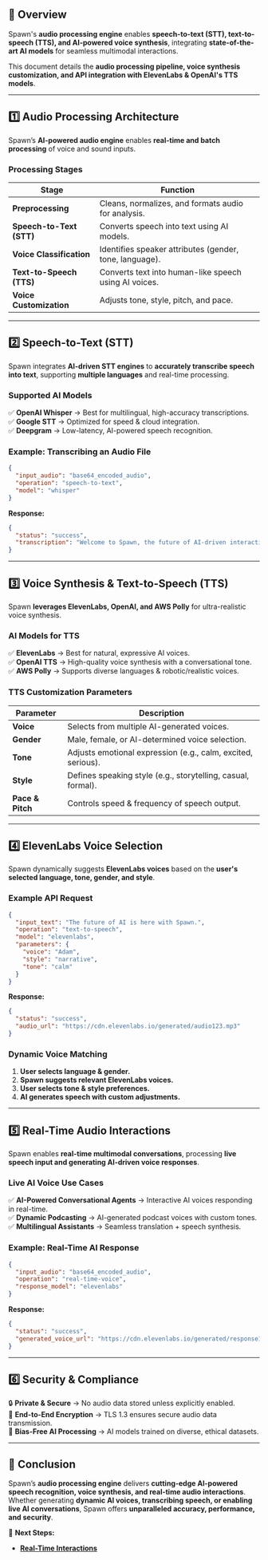 ## **📌 Overview**

Spawn's **audio processing engine** enables **speech-to-text (STT), text-to-speech (TTS), and AI-powered voice synthesis**, integrating **state-of-the-art AI models** for seamless multimodal interactions.

This document details the **audio processing pipeline, voice synthesis customization, and API integration with ElevenLabs & OpenAI's TTS models**.

---

## **1️⃣ Audio Processing Architecture**

Spawn’s **AI-powered audio engine** enables **real-time and batch processing** of voice and sound inputs.

### **Processing Stages**

| Stage                    | Function                                                |
| ------------------------ | ------------------------------------------------------- |
| **Preprocessing**        | Cleans, normalizes, and formats audio for analysis.     |
| **Speech-to-Text (STT)** | Converts speech into text using AI models.              |
| **Voice Classification** | Identifies speaker attributes (gender, tone, language). |
| **Text-to-Speech (TTS)** | Converts text into human-like speech using AI voices.   |
| **Voice Customization**  | Adjusts tone, style, pitch, and pace.                   |

---

## **2️⃣ Speech-to-Text (STT)**

Spawn integrates **AI-driven STT engines** to **accurately transcribe speech into text**, supporting **multiple languages** and real-time processing.

### **Supported AI Models**

✅ **OpenAI Whisper** → Best for multilingual, high-accuracy transcriptions.  
✅ **Google STT** → Optimized for speed & cloud integration.  
✅ **Deepgram** → Low-latency, AI-powered speech recognition.

### **Example: Transcribing an Audio File**

```json
{
  "input_audio": "base64_encoded_audio",
  "operation": "speech-to-text",
  "model": "whisper"
}
```

**Response:**

```json
{
  "status": "success",
  "transcription": "Welcome to Spawn, the future of AI-driven interactions."
}
```

---

## **3️⃣ Voice Synthesis & Text-to-Speech (TTS)**

Spawn **leverages ElevenLabs, OpenAI, and AWS Polly** for ultra-realistic voice synthesis.

### **AI Models for TTS**

✅ **ElevenLabs** → Best for natural, expressive AI voices.  
✅ **OpenAI TTS** → High-quality voice synthesis with a conversational tone.  
✅ **AWS Polly** → Supports diverse languages & robotic/realistic voices.

### **TTS Customization Parameters**

| Parameter        | Description                                                  |
| ---------------- | ------------------------------------------------------------ |
| **Voice**        | Selects from multiple AI-generated voices.                   |
| **Gender**       | Male, female, or AI-determined voice selection.              |
| **Tone**         | Adjusts emotional expression (e.g., calm, excited, serious). |
| **Style**        | Defines speaking style (e.g., storytelling, casual, formal). |
| **Pace & Pitch** | Controls speed & frequency of speech output.                 |

---

## **4️⃣ ElevenLabs Voice Selection**

Spawn dynamically suggests **ElevenLabs voices** based on the **user's selected language, tone, gender, and style**.

### **Example API Request**

```json
{
  "input_text": "The future of AI is here with Spawn.",
  "operation": "text-to-speech",
  "model": "elevenlabs",
  "parameters": {
    "voice": "Adam",
    "style": "narrative",
    "tone": "calm"
  }
}
```

**Response:**

```json
{
  "status": "success",
  "audio_url": "https://cdn.elevenlabs.io/generated/audio123.mp3"
}
```

### **Dynamic Voice Matching**

1. **User selects language & gender.**
2. **Spawn suggests relevant ElevenLabs voices.**
3. **User selects tone & style preferences.**
4. **AI generates speech with custom adjustments.**

---

## **5️⃣ Real-Time Audio Interactions**

Spawn enables **real-time multimodal conversations**, processing **live speech input and generating AI-driven voice responses**.

### **Live AI Voice Use Cases**

✅ **AI-Powered Conversational Agents** → Interactive AI voices responding in real-time.  
✅ **Dynamic Podcasting** → AI-generated podcast voices with custom tones.  
✅ **Multilingual Assistants** → Seamless translation + speech synthesis.

### **Example: Real-Time AI Response**

```json
{
  "input_audio": "base64_encoded_audio",
  "operation": "real-time-voice",
  "response_model": "elevenlabs"
}
```

**Response:**

```json
{
  "status": "success",
  "generated_voice_url": "https://cdn.elevenlabs.io/generated/response123.mp3"
}
```

---

## **6️⃣ Security & Compliance**

🔒 **Private & Secure** → No audio data stored unless explicitly enabled.  
🚀 **End-to-End Encryption** → TLS 1.3 ensures secure audio data transmission.  
📜 **Bias-Free AI Processing** → AI models trained on diverse, ethical datasets.

---

## **📌 Conclusion**

Spawn’s **audio processing engine** delivers **cutting-edge AI-powered speech recognition, voice synthesis, and real-time audio interactions**. Whether generating **dynamic AI voices, transcribing speech, or enabling live AI conversations**, Spawn offers **unparalleled accuracy, performance, and security**.

🔗 **Next Steps:**

- **[Real-Time Interactions](./real-time-interactions.md)**
